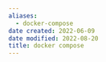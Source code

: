 ```yaml
---
aliases:
  - docker-compose
date created: 2022-06-09
date modified: 2022-08-20
title: docker compose
---
```

